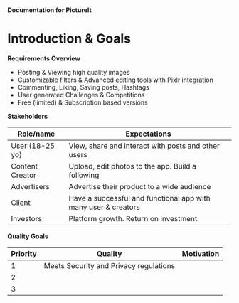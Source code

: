 # 
**Documentation for PictureIt**

# Introduction & Goals


**Requirements Overview**

- Posting & Viewing high quality images
- Customizable filters & Advanced editing tools with Pixlr integration 
- Commenting, Liking, Saving posts, Hashtags 
- User generated Challenges & Competitions 
- Free (limited) & Subscription based versions

**Stakeholders**

| Role/name    | Expectations |
| -------- | ------- |
| User (18-25 yo)  | View, share and interact with posts and other users   |
|Content Creator|Upload, edit photos to the app. Build a following|
|Advertisers|Advertise their product to a wide audience|
|Client|Have a successful and functional app with many user & creators|
|Investors|Platform growth. Return on investment|

**Quality Goals**


| Priority | Quality| Motivation | 
| -------- | ------- |-------|
|1|Meets Security and Privacy regulations||
|2|||
|3|||
